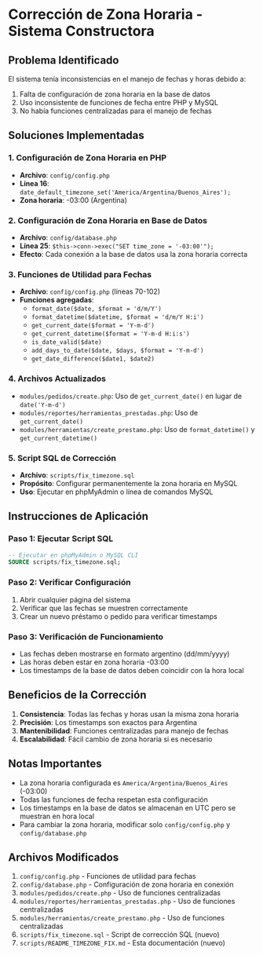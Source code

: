 # Corrección de Zona Horaria - Sistema Constructora

## Problema Identificado
El sistema tenía inconsistencias en el manejo de fechas y horas debido a:
1. Falta de configuración de zona horaria en la base de datos
2. Uso inconsistente de funciones de fecha entre PHP y MySQL
3. No había funciones centralizadas para el manejo de fechas

## Soluciones Implementadas

### 1. Configuración de Zona Horaria en PHP
- **Archivo**: `config/config.php`
- **Línea 16**: `date_default_timezone_set('America/Argentina/Buenos_Aires');`
- **Zona horaria**: -03:00 (Argentina)

### 2. Configuración de Zona Horaria en Base de Datos
- **Archivo**: `config/database.php`
- **Línea 25**: `$this->conn->exec("SET time_zone = '-03:00'");`
- **Efecto**: Cada conexión a la base de datos usa la zona horaria correcta

### 3. Funciones de Utilidad para Fechas
- **Archivo**: `config/config.php` (líneas 70-102)
- **Funciones agregadas**:
  - `format_date($date, $format = 'd/m/Y')`
  - `format_datetime($datetime, $format = 'd/m/Y H:i')`
  - `get_current_date($format = 'Y-m-d')`
  - `get_current_datetime($format = 'Y-m-d H:i:s')`
  - `is_date_valid($date)`
  - `add_days_to_date($date, $days, $format = 'Y-m-d')`
  - `get_date_difference($date1, $date2)`

### 4. Archivos Actualizados
- `modules/pedidos/create.php`: Uso de `get_current_date()` en lugar de `date('Y-m-d')`
- `modules/reportes/herramientas_prestadas.php`: Uso de `get_current_date()`
- `modules/herramientas/create_prestamo.php`: Uso de `format_datetime()` y `get_current_datetime()`

### 5. Script SQL de Corrección
- **Archivo**: `scripts/fix_timezone.sql`
- **Propósito**: Configurar permanentemente la zona horaria en MySQL
- **Uso**: Ejecutar en phpMyAdmin o línea de comandos MySQL

## Instrucciones de Aplicación

### Paso 1: Ejecutar Script SQL
```sql
-- Ejecutar en phpMyAdmin o MySQL CLI
SOURCE scripts/fix_timezone.sql;
```

### Paso 2: Verificar Configuración
1. Abrir cualquier página del sistema
2. Verificar que las fechas se muestren correctamente
3. Crear un nuevo préstamo o pedido para verificar timestamps

### Paso 3: Verificación de Funcionamiento
- Las fechas deben mostrarse en formato argentino (dd/mm/yyyy)
- Las horas deben estar en zona horaria -03:00
- Los timestamps de la base de datos deben coincidir con la hora local

## Beneficios de la Corrección

1. **Consistencia**: Todas las fechas y horas usan la misma zona horaria
2. **Precisión**: Los timestamps son exactos para Argentina
3. **Mantenibilidad**: Funciones centralizadas para manejo de fechas
4. **Escalabilidad**: Fácil cambio de zona horaria si es necesario

## Notas Importantes

- La zona horaria configurada es `America/Argentina/Buenos_Aires` (-03:00)
- Todas las funciones de fecha respetan esta configuración
- Los timestamps en la base de datos se almacenan en UTC pero se muestran en hora local
- Para cambiar la zona horaria, modificar solo `config/config.php` y `config/database.php`

## Archivos Modificados

1. `config/config.php` - Funciones de utilidad para fechas
2. `config/database.php` - Configuración de zona horaria en conexión
3. `modules/pedidos/create.php` - Uso de funciones centralizadas
4. `modules/reportes/herramientas_prestadas.php` - Uso de funciones centralizadas
5. `modules/herramientas/create_prestamo.php` - Uso de funciones centralizadas
6. `scripts/fix_timezone.sql` - Script de corrección SQL (nuevo)
7. `scripts/README_TIMEZONE_FIX.md` - Esta documentación (nuevo)
